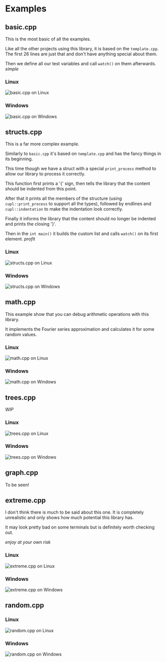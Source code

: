 # Examples

## basic.cpp

This is the most basic of all the examples. 

Like all the other projects using this library, it is based on the `template.cpp`. The first 26 lines are just that and don't have anything special about them.

Then we define all our test variables and call `watch()` on them afterwards. _simple_

### Linux

![basic.cpp on Linux](../screenshots/Linux_basic.png)

### Windows

![basic.cpp on Windows](../screenshots/Windows_basic.png)

## structs.cpp

This is a far more complex example.

Similarly to `basic.cpp` it's based on `template.cpp` and has the fancy things in its beginning.

This time though we have a struct with a special `print_process` method to allow our library to process it correctly.

This function first prints a '{' sign, then tells the library that the content should be indented from this point.

After that it prints all the members of the structure (using `cupl::print_process` to support all the types), followed by endlines and `cupl::indentation` to make the indentation look correctly.

Finally it informs the library that the content should no longer be indented and prints the closing '}'.

Then in the `int main()` it builds the custom list and calls `watch()` on its first element. _profit_

### Linux

![structs.cpp on Linux](../screenshots/Linux_structs.png)

### Windows

![structs.cpp on Windows](../screenshots/Windows_structs.png)

## math.cpp

This example show that you can debug arithmetic operations with this library.

It implements the Fourier series approximation and calculates it for some random values.

### Linux

![math.cpp on Linux](../screenshots/Linux_math.png)

### Windows

![math.cpp on Windows](../screenshots/Windows_math.png)

## trees.cpp

_WIP_

### Linux

![trees.cpp on Linux](../screenshots/Linux_trees.png)

### Windows

![trees.cpp on Windows](../screenshots/Windows_trees.png)

## graph.cpp

To be seen!

## extreme.cpp

I don't think there is much to be said about this one. It is completely unrealistic and only shows how much potential this library has.

It may look pretty bad on some terminals but is definitely worth checking out.

_enjoy at your own risk_

### Linux

![extreme.cpp on Linux](../screenshots/Linux_extreme.png)

### Windows

![extreme.cpp on Windows](../screenshots/Windows_extreme.png)

## random.cpp

### Linux

![random.cpp on Linux](../screenshots/Linux_random.png)

### Windows

![random.cpp on Windows](../screenshots/Windows_random.png)

